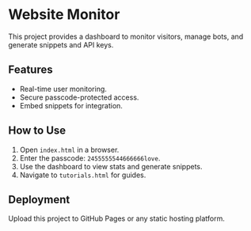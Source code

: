 # Website Monitor

This project provides a dashboard to monitor visitors, manage bots, and generate snippets and API keys.

## Features
- Real-time user monitoring.
- Secure passcode-protected access.
- Embed snippets for integration.

## How to Use
1. Open `index.html` in a browser.
2. Enter the passcode: `2455555544666666love`.
3. Use the dashboard to view stats and generate snippets.
4. Navigate to `tutorials.html` for guides.

## Deployment
Upload this project to GitHub Pages or any static hosting platform.
